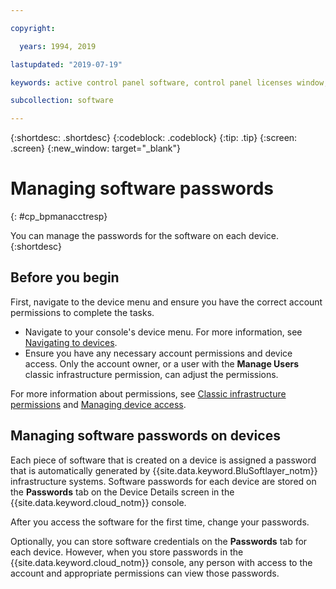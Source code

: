 ```yaml
---

copyright:

  years: 1994, 2019

lastupdated: "2019-07-19"

keywords: active control panel software, control panel licenses window, download license files, devices, canceling license

subcollection: software

---
```


{:shortdesc: .shortdesc}
{:codeblock: .codeblock}
{:tip: .tip}
{:screen: .screen}
{:new_window: target="_blank"}

# Managing software passwords
{: #cp_bpmanacctresp}

You can manage the passwords for the software on each device.
{:shortdesc}

## Before you begin
First, navigate to the device menu and ensure you have the correct account permissions to complete the tasks.

* Navigate to your console's device menu. For more information, see [Navigating to devices](/docs/bare-metal?topic=virtual-servers-navigating-devices).
* Ensure you have any necessary account permissions and device access. Only the account owner, or a user with the **Manage Users** classic infrastructure permission, can adjust the permissions.

For more information about permissions, see [Classic infrastructure permissions](/docs/iam?topic=iam-infrapermission#infrapermission) and [Managing device access](/docs/vsi?topic=virtual-servers-managing-device-access).

## Managing software passwords on devices

Each piece of software that is created on a device is assigned a password that is automatically generated by {{site.data.keyword.BluSoftlayer_notm}} infrastructure systems. Software passwords for each device are stored on the **Passwords** tab on the Device Details screen in the {{site.data.keyword.cloud_notm}} console.

After you access the software for the first time, change your passwords.

Optionally, you can store software credentials on the **Passwords** tab for each device. However, when you store passwords in the {{site.data.keyword.cloud_notm}} console, any person with access to the account and appropriate permissions can view those passwords.
